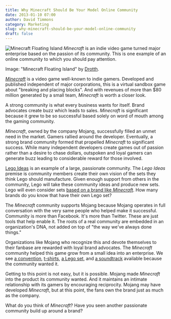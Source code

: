 ```yaml
---
title: Why Minecraft Should Be Your Model Online Community
date: 2013-01-10 07:00
author: David Timmons
category: Marketing
slug: why-minecraft-should-be-your-model-online-community
draft: false
---
```


![Minecraft Floating Island][1]
<span class="img-caption">
  *Minecraft* is an indie video game turned major enterprise based on the
  passion of its community. This is one example of an online community to
  which you should pay attention.

  Image: "Minecraft Floating Island" by [Drotth][2].
</span>

*[Minecraft][]* is a video game well-known to indie gamers. Developed
and published independent of major corporations, this is a virtual
sandbox game about "breaking and placing blocks". And with revenues
of more than $80 million generated by a small team, *Minecraft* is
worth a closer look.

A strong community is what every business wants for itself. Brand
advocates create buzz which leads to sales. *Minecraft* is significant
because it grew to be so successful based solely on word of mouth among
the gaming community.

*Minecraft*, owned by the company Mojang, successfully filled an unmet
need in the market. Gamers rallied around the developer. Eventually, a
strong brand community formed that propelled *Minecraft* to significant
success. While many independent developers create games out of passion
rather than a desire to chase dollars, outspoken and loyal gamers can
generate buzz leading to considerable reward for those involved.

[Lego Ideas][] is an example of a large, passionate community. The
*Lego Ideas* premise is community members create their own vision of
the sets they think Lego should manufacture. Given enough support
from others in the community, Lego will take these community ideas and
produce new sets. Lego will even consider sets
[based on a brand like *Minecraft*][3]. How many brands do you know
that have their own Lego set?

The *Minecraft* community supports Mojang because Mojang operates in
full conversation with the very same people who helped make it
successful. Community is more than Facebook. It's more than Twitter.
These are just tools that help enable it. The roots of a real community
are embedded in an organization's DNA, not added on top of "the way
we've always done things."

Organizations like Mojang who recognize this and devote themselves to
their fanbase are rewarded with loyal brand advocates. The *Minecraft*
community helped this game grow from a small idea into an enterprise. We
see [a convention][4], [t-shirts][5], [a Lego set][6], and [a soundtrack][7]
available because the community wanted it.

Getting to this point is not easy, but it is possible. Mojang made
*Minecraft* into the product its community wanted. And it maintains an
intimate relationship with its gamers by encouraging reciprocity. Mojang
may have developed *Minecraft*, but at this point, the fans own the
brand just as much as the company.

What do you think of *Minecraft*? Have you seen another passionate
community build up around a brand?


[1]: {{imagePath}}2013/01/why-minecraft-should-be-your-model-online-community0.jpg
  "Why Minecraft Should Be Your Model Online Community"

[2]: http://www.minecraftforum.net/forums/show-your-creation/fan-art/1576932-minecraft-wallpaper-in-hd
  "View the original image on Minecraft Forum."

[3]: https://ideas.lego.com/projects/4038
  "Click here to visit the Minecraft Lego Ideas page."

[4]: http://mineconparis.tumblr.com/
  "Click here to visit the MineCon Tumblr blog."

[5]: https://www.threadless.com/cartoon-tv-characters/minecraft
  "Click here to visit the Minecraft Threadless store."

[6]: http://shop.lego.com/en-US/Minecraft-21102
  "Click here to visit the Minecraft Lego Shop page."

[7]: http://c418.bandcamp.com/album/minecraft-volume-alpha
  "Click here to visit the Minecraft soundtrack page."

[Lego Ideas]: https://ideas.lego.com/
  "Click here to visit the official Lego Ideas community."

[Minecraft]: https://minecraft.net/
  "Click here to visit the official Minecraft website."
